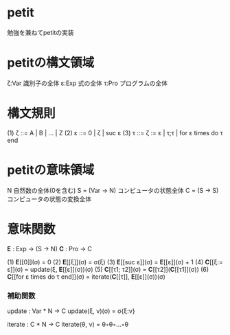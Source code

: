 # petit
勉強を兼ねてpetitの実装



# petitの構文領域
ζ:Var 識別子の全体
ε:Exp 式の全体
τ:Pro プログラムの全体

# 構文規則
(1) ζ ::= A | B | … | Z
(2) ε ::= 0 | ζ | suc ε
(3) τ ::= ζ := ε | τ;τ | for ε times do τ end


# petitの意味領域
N             自然数の全体(0を含む)
S = (Var → N) コンピュータの状態全体
C = (S → S)   コンピュータの状態の変換全体

# 意味関数
**Ε** : Exp → (S → N)
**C** : Pro → C

(1) **E**\[\[0\]\](σ) = 0
(2) **E**\[\[ξ\]\](σ) = σ(ξ)
(3) **E**\[\[suc ε\]\](σ) = **E**\[\[ε\]\](σ) + 1
(4) **C**\[\[ξ:= ε\]\](σ) = update(ξ, **E**\[\[ε\]\](σ))(σ)
(5) **C**\[\[τ1; τ2\]\](σ) = **C**\[\[τ2\]\](**C**\[\[τ1\]\](σ))
(6) **C**\[\[for ε times do τ end\]\](σ) = iterate(**C**\[\[τ\]\], **E**\[\[ε\]\](σ))(σ)

### 補助関数
update : Var * N → C
update(ξ, ν)(σ) = σ{ξ:ν}

iterate : C * N → C
iterate(θ, ν)   = θ◦θ◦…◦θ
